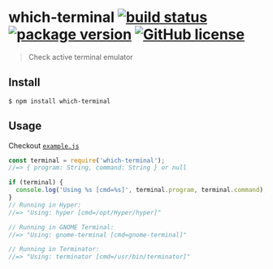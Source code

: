 # which-terminal [![build status](https://img.shields.io/travis/vladimyr/which-terminal/master.svg)](https://travis-ci.org/vladimyr/which-terminal/) [![package version](https://img.shields.io/npm/v/which-terminal.svg)](https://npm.im/which-terminal) [![GitHub license](https://img.shields.io/github/license/ExtensionEngine/tailor.svg)](https://github.com/ExtensionEngine/tailor/blob/develop/LICENSE)

> Check active terminal emulator


## Install

```
$ npm install which-terminal
```


## Usage

Checkout [`example.js`](example.js)
```js
const terminal = require('which-terminal');
//=> { program: String, command: String } or null

if (terminal) {
  console.log('Using %s [cmd=%s]', terminal.program, terminal.command);
}
// Running in Hyper:
//=> "Using: hyper [cmd=/opt/Hyper/hyper]"

// Running in GNOME Terminal:
//=> "Using: gnome-terminal [cmd=gnome-terminal]"

// Running in Terminator:
//=> "Using: terminator [cmd=/usr/bin/terminator]"
```
